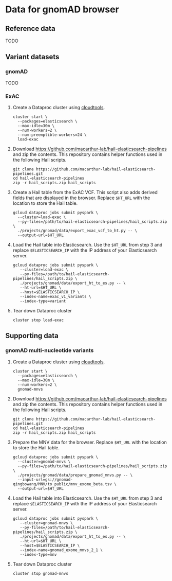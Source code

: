 # Data for gnomAD browser

## Reference data

TODO

## Variant datasets

### gnomAD

TODO

### ExAC

1. Create a Dataproc cluster using [cloudtools](https://pypi.org/project/cloudtools/).
   ```shell
   cluster start \
     --packages=elasticsearch \
     --max-idle=30m \
     --num-workers=2 \
     --num-preemptible-workers=24 \
     load-exac
   ```

2. Download https://github.com/macarthur-lab/hail-elasticsearch-pipelines and zip the contents.
This repository contains helper functions used in the following Hail scripts.
   ```shell
   git clone https://github.com/macarthur-lab/hail-elasticsearch-pipelines.git
   cd hail-elasticsearch-pipelines
   zip -r hail_scripts.zip hail_scripts
   ```

3. Create a Hail table from the ExAC VCF. This script also adds derived fields that are
displayed in the browser. Replace `$HT_URL` with the location to store the Hail table.
   ```shell
   gcloud dataproc jobs submit pyspark \
     --cluster=load-exac \
     --py-files=/path/to/hail-elasticsearch-pipelines/hail_scripts.zip \
     ./projects/gnomad/data/export_exac_vcf_to_ht.py -- \
     --output-url=$HT_URL
   ```

4. Load the Hail table into Elasticsearch. Use the `$HT_URL` from step 3 and replace
`$ELASTICSEARCH_IP` with the IP address of your Elasticsearch server.
   ```shell
   gcloud dataproc jobs submit pyspark \
      --cluster=load-exac \
      --py-files=/path/to/hail-elasticsearch-pipelines/hail_scripts.zip \
      ./projects/gnomad/data/export_ht_to_es.py -- \
      --ht-url=$HT_URL \
      --host=$ELASTICSEARCH_IP \
      --index-name=exac_v1_variants \
      --index-type=variant
   ```

5. Tear down Dataproc cluster
   ```shell
   cluster stop load-exac
   ```

## Supporting data

### gnomAD multi-nucleotide variants

1. Create a Dataproc cluster using [cloudtools](https://pypi.org/project/cloudtools/).
   ```shell
   cluster start \
     --packages=elasticsearch \
     --max-idle=30m \
     --num-workers=2 \
     gnomad-mnvs
   ```

2. Download https://github.com/macarthur-lab/hail-elasticsearch-pipelines and zip the contents.
This repository contains helper functions used in the following Hail scripts.
   ```shell
   git clone https://github.com/macarthur-lab/hail-elasticsearch-pipelines.git
   cd hail-elasticsearch-pipelines
   zip -r hail_scripts.zip hail_scripts
   ```

3. Prepare the MNV data for the browser. Replace `$HT_URL` with the location to store the Hail table.
   ```shell
   gcloud dataproc jobs submit pyspark \
     --cluster=gnomad-mnvs \
     --py-files=/path/to/hail-elasticsearch-pipelines/hail_scripts.zip \
     ./projects/gnomad/data/prepare_gnomad_mnvs.py -- \
     --input-url=gs://gnomad-qingbowang/MNV/to_public/mnv_exome_beta.tsv \
     --output-url=$HT_URL
   ```

4. Load the Hail table into Elasticsearch. Use the `$HT_URL` from step 3 and replace
`$ELASTICSEARCH_IP` with the IP address of your Elasticsearch server.
   ```shell
   gcloud dataproc jobs submit pyspark \
      --cluster=gnomad-mnvs \
      --py-files=/path/to/hail-elasticsearch-pipelines/hail_scripts.zip \
      ./projects/gnomad/data/export_ht_to_es.py -- \
      --ht-url=$HT_URL \
      --host=$ELASTICSEARCH_IP \
      --index-name=gnomad_exome_mnvs_2_1 \
      --index-type=mnv
   ```

5. Tear down Dataproc cluster
   ```shell
   cluster stop gnomad-mnvs
   ```
